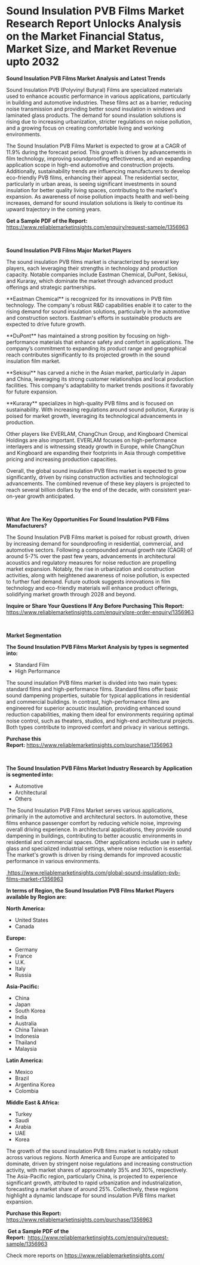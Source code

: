 <p><h1>Sound Insulation PVB Films Market Research Report Unlocks Analysis on the Market Financial Status, Market Size, and Market Revenue upto 2032</h1></p><p><strong>Sound Insulation PVB Films Market Analysis and Latest Trends</strong></p>
<p><p>Sound Insulation PVB (Polyvinyl Butyral) Films are specialized materials used to enhance acoustic performance in various applications, particularly in building and automotive industries. These films act as a barrier, reducing noise transmission and providing better sound insulation in windows and laminated glass products. The demand for sound insulation solutions is rising due to increasing urbanization, stricter regulations on noise pollution, and a growing focus on creating comfortable living and working environments.</p><p>The Sound Insulation PVB Films Market is expected to grow at a CAGR of 11.9% during the forecast period. This growth is driven by advancements in film technology, improving soundproofing effectiveness, and an expanding application scope in high-end automotive and construction projects. Additionally, sustainability trends are influencing manufacturers to develop eco-friendly PVB films, enhancing their appeal. The residential sector, particularly in urban areas, is seeing significant investments in sound insulation for better quality living spaces, contributing to the market's expansion. As awareness of noise pollution impacts health and well-being increases, demand for sound insulation solutions is likely to continue its upward trajectory in the coming years.</p></p>
<p><strong>Get a Sample PDF of the Report:&nbsp;</strong> <a href="https://www.reliablemarketinsights.com/enquiry/request-sample/1356963?utm_campaign=2199&utm_medium=2&utm_source=Github&utm_content=ia&utm_term=02042025&utm_id=sound-insulation-pvb-films">https://www.reliablemarketinsights.com/enquiry/request-sample/1356963</a></p>
<p>&nbsp;</p>
<p><strong>Sound Insulation PVB Films Major Market Players</strong></p>
<p><p>The sound insulation PVB films market is characterized by several key players, each leveraging their strengths in technology and production capacity. Notable companies include Eastman Chemical, DuPont, Sekisui, and Kuraray, which dominate the market through advanced product offerings and strategic partnerships.</p><p>**Eastman Chemical** is recognized for its innovations in PVB film technology. The company's robust R&D capabilities enable it to cater to the rising demand for sound insulation solutions, particularly in the automotive and construction sectors. Eastman's efforts in sustainable products are expected to drive future growth.</p><p>**DuPont** has maintained a strong position by focusing on high-performance materials that enhance safety and comfort in applications. The company’s commitment to expanding its product range and geographical reach contributes significantly to its projected growth in the sound insulation film market.</p><p>**Sekisui** has carved a niche in the Asian market, particularly in Japan and China, leveraging its strong customer relationships and local production facilities. This company's adaptability to market trends positions it favorably for future expansion.</p><p>**Kuraray** specializes in high-quality PVB films and is focused on sustainability. With increasing regulations around sound pollution, Kuraray is poised for market growth, leveraging its technological advancements in production.</p><p>Other players like EVERLAM, ChangChun Group, and Kingboard Chemical Holdings are also important. EVERLAM focuses on high-performance interlayers and is witnessing steady growth in Europe, while ChangChun and Kingboard are expanding their footprints in Asia through competitive pricing and increasing production capacities.</p><p>Overall, the global sound insulation PVB films market is expected to grow significantly, driven by rising construction activities and technological advancements. The combined revenue of these key players is projected to reach several billion dollars by the end of the decade, with consistent year-on-year growth anticipated.</p></p>
<p>&nbsp;</p>
<p><strong>What Are The Key Opportunities For Sound Insulation PVB Films Manufacturers?</strong></p>
<p><p>The Sound Insulation PVB Films market is poised for robust growth, driven by increasing demand for soundproofing in residential, commercial, and automotive sectors. Following a compounded annual growth rate (CAGR) of around 5-7% over the past few years, advancements in architectural acoustics and regulatory measures for noise reduction are propelling market expansion. Notably, the rise in urbanization and construction activities, along with heightened awareness of noise pollution, is expected to further fuel demand. Future outlook suggests innovations in film technology and eco-friendly materials will enhance product offerings, solidifying market growth through 2028 and beyond.</p></p>
<p><strong>Inquire or Share Your Questions If Any Before Purchasing This Report:</strong> <a href="https://www.reliablemarketinsights.com/enquiry/pre-order-enquiry/1356963?utm_campaign=2199&utm_medium=2&utm_source=Github&utm_content=ia&utm_term=02042025&utm_id=sound-insulation-pvb-films">https://www.reliablemarketinsights.com/enquiry/pre-order-enquiry/1356963</a></p>
<p>&nbsp;</p>
<p><strong>Market Segmentation</strong></p>
<p><strong>The Sound Insulation PVB Films Market Analysis by types is segmented into:</strong></p>
<p><ul><li>Standard Film</li><li>High Performance</li></ul></p>
<p><p>The sound insulation PVB films market is divided into two main types: standard films and high-performance films. Standard films offer basic sound dampening properties, suitable for typical applications in residential and commercial buildings. In contrast, high-performance films are engineered for superior acoustic insulation, providing enhanced sound reduction capabilities, making them ideal for environments requiring optimal noise control, such as theaters, studios, and high-end architectural projects. Both types contribute to improved comfort and privacy in various settings.</p></p>
<p><strong>Purchase this Report:&nbsp;</strong><a href="https://www.reliablemarketinsights.com/purchase/1356963?utm_campaign=2199&utm_medium=2&utm_source=Github&utm_content=ia&utm_term=02042025&utm_id=sound-insulation-pvb-films">https://www.reliablemarketinsights.com/purchase/1356963</a></p>
<p>&nbsp;</p>
<p><strong>The Sound Insulation PVB Films Market Industry Research by Application is segmented into:</strong></p>
<p><ul><li>Automotive</li><li>Architectural</li><li>Others</li></ul></p>
<p><p>The Sound Insulation PVB Films Market serves various applications, primarily in the automotive and architectural sectors. In automotive, these films enhance passenger comfort by reducing vehicle noise, improving overall driving experience. In architectural applications, they provide sound dampening in buildings, contributing to better acoustic environments in residential and commercial spaces. Other applications include use in safety glass and specialized industrial settings, where noise reduction is essential. The market's growth is driven by rising demands for improved acoustic performance in various environments.</p></p>
<p><a href="https://www.reliablemarketinsights.com/global-sound-insulation-pvb-films-market-r1356963?utm_campaign=2199&utm_medium=2&utm_source=Github&utm_content=ia&utm_term=02042025&utm_id=sound-insulation-pvb-films">&nbsp;https://www.reliablemarketinsights.com/global-sound-insulation-pvb-films-market-r1356963</a></p>
<p><strong>In terms of Region, the Sound Insulation PVB Films Market Players available by Region are:</strong></p>
<p>
    <p> <strong> North America: </strong>
        <ul>
            <li>United States</li>
            <li>Canada</li>
        </ul>
        </p> 
    <p> <strong> Europe: </strong>
        <ul>
            <li>Germany</li>
            <li>France</li>
            <li>U.K.</li>
            <li>Italy</li>
            <li>Russia</li>
        </ul>
        </p> 
    <p> <strong> Asia-Pacific: </strong>
        <ul>
            <li>China</li>
            <li>Japan</li>
            <li>South Korea</li>
            <li>India</li>
            <li>Australia</li>
            <li>China Taiwan</li>
            <li>Indonesia</li>
            <li>Thailand</li>
            <li>Malaysia</li>
        </ul>
        </p> 
    <p> <strong> Latin America: </strong>
        <ul>
            <li>Mexico</li>
            <li>Brazil</li>
            <li>Argentina Korea</li>
            <li>Colombia</li>
        </ul>
        </p> 
    <p> <strong> Middle East & Africa: </strong>
        <ul>
            <li>Turkey</li>
            <li>Saudi</li>
            <li>Arabia</li>
            <li>UAE</li>
            <li>Korea</li>
        </ul>
    </p>
    </p>
<p><p>The growth of the sound insulation PVB films market is notably robust across various regions. North America and Europe are anticipated to dominate, driven by stringent noise regulations and increasing construction activity, with market shares of approximately 35% and 30%, respectively. The Asia-Pacific region, particularly China, is projected to experience significant growth, attributed to rapid urbanization and industrialization, forecasting a market share of around 25%. Collectively, these regions highlight a dynamic landscape for sound insulation PVB films market expansion.</p></p>
<p><strong>Purchase this Report: </strong><a href="https://www.reliablemarketinsights.com/purchase/1356963?utm_campaign=2199&utm_medium=2&utm_source=Github&utm_content=ia&utm_term=02042025&utm_id=sound-insulation-pvb-films">https://www.reliablemarketinsights.com/purchase/1356963</a></p>
<p>&nbsp;<strong>Get a Sample PDF of the Report:&nbsp;&nbsp;</strong><a href="https://www.reliablemarketinsights.com/enquiry/request-sample/1356963?utm_campaign=2199&utm_medium=2&utm_source=Github&utm_content=ia&utm_term=02042025&utm_id=sound-insulation-pvb-films">https://www.reliablemarketinsights.com/enquiry/request-sample/1356963</a></p>
<p><strong></strong></p>
<p>Check more reports on <a href="https://www.reliablemarketinsights.com/?utm_campaign=2199&utm_medium=2&utm_source=Github&utm_content=ia&utm_term=02042025&utm_id=sound-insulation-pvb-films">https://www.reliablemarketinsights.com/</a></p>